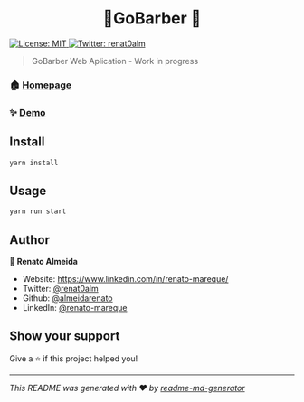 <h1 align="center">💈GoBarber 💈</h1>
<p>
  <a href="https://github.com/almeidarenato/GoBarber/blob/master/LICENSE" target="_blank">
    <img alt="License: MIT" src="https://img.shields.io/badge/License-MIT-yellow.svg" />
  </a>
  <a href="https://twitter.com/renat0alm" target="_blank">
    <img alt="Twitter: renat0alm" src="https://img.shields.io/twitter/follow/renat0alm.svg?style=social" />
  </a>
</p>

> GoBarber Web Aplication - Work in progress

### 🏠 [Homepage](in_progress)

### ✨ [Demo](in_progress)

## Install

```sh
yarn install
```

## Usage

```sh
yarn run start
```

## Author

👤 **Renato Almeida**

- Website: https://www.linkedin.com/in/renato-mareque/
- Twitter: [@renat0alm](https://twitter.com/renat0alm)
- Github: [@almeidarenato](https://github.com/almeidarenato)
- LinkedIn: [@renato-mareque](https://linkedin.com/in/renato-mareque)

## Show your support

Give a ⭐️ if this project helped you!

---

_This README was generated with ❤️ by [readme-md-generator](https://github.com/kefranabg/readme-md-generator)_
